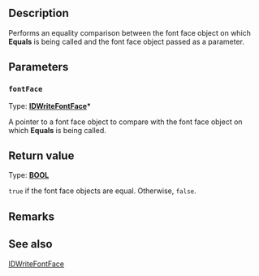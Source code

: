 ## Description

Performs an equality comparison between the font face object on which **Equals** is being called and the font face object passed as a parameter.

## Parameters

### `fontFace`

Type: **[IDWriteFontFace](https://learn.microsoft.com/windows/win32/api/dwrite/nn-dwrite-idwritefontface)\***

A pointer to a font face object to compare with the font face object on which **Equals** is being called.

## Return value

Type: **[BOOL](https://learn.microsoft.com/windows/win32/winprog/windows-data-types)**

`true` if the font face objects are equal. Otherwise, `false`.

## Remarks

## See also

[IDWriteFontFace](https://learn.microsoft.com/windows/win32/api/dwrite/nn-dwrite-idwritefontface)